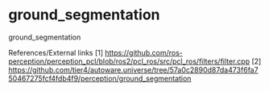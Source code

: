 # ground_segmentation
ground_segmentation


References/External links
[1] https://github.com/ros-perception/perception_pcl/blob/ros2/pcl_ros/src/pcl_ros/filters/filter.cpp
[2] https://github.com/tier4/autoware.universe/tree/57a0c2890d87da473f6fa750467275fcf4fdb4f9/perception/ground_segmentation
